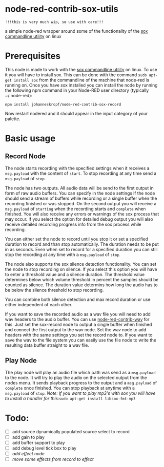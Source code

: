 # node-red-contrib-sox-utils

```
!!!this is very much wip, so use with care!!!
```

a simple node-red wrapper around some of the functionality of the [sox commandline utility](http://sox.sourceforge.net/) on linux

# Prerequisites

This node is made to work with the [sox commandline utility](http://sox.sourceforge.net/) on linux. To use it you will have to install sox. This can be done with the command `sudo apt-get install sox` from the commandline of the machine that node-red is running on.
Once you have sox installed you can install the node by running the following npm command in your Node-RED user directory (typically ~/.node-red):
```
npm install johanneskropf/node-red-contrib-sox-record
```
Now restart nodered and it should appear in the input category of your palette.

# Basic usage

## Record Node

The node starts recording with the specified settings when it receives a `msg.payload` with the content of `start`.
To stop recording at any time send a `msg.payload` of `stop`.

The node has two outputs.
All audio data will be send to the first output in form of raw audio buffers. You can specify in the node settings if the node should send a stream of buffers while recording or a single buffer when the recording finished or was stopped.
On the second output you will receive a `msg.payload` of `starting` when the recording starts and `complete` when finished. You will also receive any errors or warnings of the sox process that may occur.
If you select the option for detailed debug output you will also receive detailed recording progress info from the sox process while recording.

You can either set the node to record until you stop it or set a specified duration to record and than stop automatically. The duration needs to be put in as seconds. Even when set to record for a specified duration you can still stop the recording at any time with a `msg.payload` of `stop`.

The node also supports the sox silence detection functionality. You can set the node to stop recording on silence. If you select this option you will have to enter a threshold value and a silence duration. The threshold value determines below which volume threshold in percent the samples should be counted as silence. The duration value determins how long the audio has to be below the silence threshold to stop recording.

You can combine both silence detection and max record duration or use either independent of each other.

If you want to save the recorded audio as a wav file you will need to add wav headers to the audio buffer. You can use [node-red-contrib-wav](https://github.com/bartbutenaers/node-red-contrib-wav) for this. Just set the sox-record node to output a single buffer when finished and connect the first output to the wav node. Set the wav node to add headers with the same settings you set the record node to. If you want to save the wav to the file system you can easily use the file node to write the resulting data buffer straight to a wav file.

## Play Node

The play node will play an audio file which path was send as a `msg.payload` to the node. It will try to play the audio on the selected output from the nodes menu. It sends playback progress to the output and a `msg.payload` of `complete` once finished.
You can stop playback at anytime with a `msg.payload` of `stop`.
*Note: If you want to play mp3's with sox you will have to install a handler for this:*`sudo apt-get install libsox-fmt-mp3`

# Todo:
- [ ] add source dynamically populated source select to record
- [ ] add gain to play
- [ ] add buffer support to play
- [ ] add debug level tick box to play
- [ ] *add effect node*
- [ ] *move some effects from record to effect*
